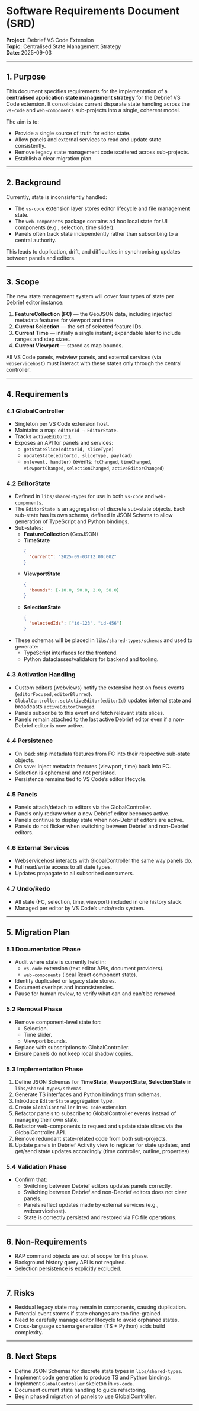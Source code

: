 # Software Requirements Document (SRD)  
**Project:** Debrief VS Code Extension  
**Topic:** Centralised State Management Strategy  
**Date:** 2025-09-03  

---

## 1. Purpose  

This document specifies requirements for the implementation of a **centralised application state management strategy** for the Debrief VS Code extension. It consolidates current disparate state handling across the `vs-code` and `web-components` sub-projects into a single, coherent model.  

The aim is to:  
- Provide a single source of truth for editor state.  
- Allow panels and external services to read and update state consistently.  
- Remove legacy state management code scattered across sub-projects.  
- Establish a clear migration plan.  

---

## 2. Background  

Currently, state is inconsistently handled:  
- The `vs-code` extension layer stores editor lifecycle and file management state.  
- The `web-components` package contains ad hoc local state for UI components (e.g., selection, time slider).  
- Panels often track state independently rather than subscribing to a central authority.  

This leads to duplication, drift, and difficulties in synchronising updates between panels and editors.  

---

## 3. Scope  

The new state management system will cover four types of state per Debrief editor instance:  

1. **FeatureCollection (FC)** — the GeoJSON data, including injected metadata features for viewport and time.  
2. **Current Selection** — the set of selected feature IDs.  
3. **Current Time** — initially a single instant; expandable later to include ranges and step sizes.  
4. **Current Viewport** — stored as map bounds.  

All VS Code panels, webview panels, and external services (via `webservicehost`) must interact with these states only through the central controller.  

---

## 4. Requirements  

### 4.1 GlobalController  
- Singleton per VS Code extension host.  
- Maintains a map: `editorId → EditorState`.  
- Tracks `activeEditorId`.  
- Exposes an API for panels and services:  
  - `getStateSlice(editorId, sliceType)`  
  - `updateState(editorId, sliceType, payload)`  
  - `on(event, handler)` (events: `fcChanged`, `timeChanged`, `viewportChanged`, `selectionChanged`, `activeEditorChanged`)  

### 4.2 EditorState  
- Defined in `libs/shared-types` for use in both `vs-code` and `web-components`.  
- The `EditorState` is an aggregation of discrete sub-state objects. Each sub-state has its own schema, defined in JSON Schema to allow generation of TypeScript and Python bindings.  
- Sub-states:  
  - **FeatureCollection** (GeoJSON)  
  - **TimeState**  
    ```json
    {
      "current": "2025-09-03T12:00:00Z"
    }
    ```  
  - **ViewportState**  
    ```json
    {
      "bounds": [-10.0, 50.0, 2.0, 58.0]
    }
    ```  
  - **SelectionState**  
    ```json
    {
      "selectedIds": ["id-123", "id-456"]
    }
    ```  
- These schemas will be placed in `libs/shared-types/schemas` and used to generate:  
  - TypeScript interfaces for the frontend.  
  - Python dataclasses/validators for backend and tooling.  

### 4.3 Activation Handling  
- Custom editors (webviews) notify the extension host on focus events (`editorFocused`, `editorBlurred`).  
- `GlobalController.setActiveEditor(editorId)` updates internal state and broadcasts `activeEditorChanged`.  
- Panels subscribe to this event and fetch relevant state slices.  
- Panels remain attached to the last active Debrief editor even if a non-Debrief editor is now active.  

### 4.4 Persistence  
- On load: strip metadata features from FC into their respective sub-state objects.  
- On save: inject metadata features (viewport, time) back into FC.  
- Selection is ephemeral and not persisted.  
- Persistence remains tied to VS Code’s editor lifecycle.  

### 4.5 Panels  
- Panels attach/detach to editors via the GlobalController.  
- Panels only redraw when a new Debrief editor becomes active.  
- Panels continue to display state when non-Debrief editors are active.  
- Panels do not flicker when switching between Debrief and non-Debrief editors.  

### 4.6 External Services  
- Webservicehost interacts with GlobalController the same way panels do.  
- Full read/write access to all state types.  
- Updates propagate to all subscribed consumers.  

### 4.7 Undo/Redo  
- All state (FC, selection, time, viewport) included in one history stack.  
- Managed per editor by VS Code’s undo/redo system.  

---

## 5. Migration Plan  

### 5.1 Documentation Phase  
- Audit where state is currently held in:  
  - `vs-code` extension (text editor APIs, document providers).  
  - `web-components` (local React component state).  
- Identify duplicated or legacy state stores.  
- Document overlaps and inconsistencies.
- Pause for human review, to verify what can and can't be removed.

### 5.2 Removal Phase  
- Remove component-level state for:  
  - Selection.  
  - Time slider.  
  - Viewport bounds.  
- Replace with subscriptions to GlobalController.  
- Ensure panels do not keep local shadow copies.  

### 5.3 Implementation Phase  
1. Define JSON Schemas for **TimeState**, **ViewportState**, **SelectionState** in `libs/shared-types/schemas`.  
2. Generate TS interfaces and Python bindings from schemas.  
3. Introduce `EditorState` aggregation type.  
4. Create `GlobalController` in `vs-code` extension.  
5. Refactor panels to subscribe to GlobalController events instead of managing their own state.  
6. Refactor web-components to request and update state slices via the GlobalController API.  
7. Remove redundant state-related code from both sub-projects.  
8. Update panels in Debrief Activity view to register for state updates, and get/send state updates accordingly (time controller, outline, properties)

### 5.4 Validation Phase  
- Confirm that:  
  - Switching between Debrief editors updates panels correctly.  
  - Switching between Debrief and non-Debrief editors does not clear panels.  
  - Panels reflect updates made by external services (e.g., webservicehost).  
  - State is correctly persisted and restored via FC file operations.  

---

## 6. Non-Requirements  

- RAP command objects are out of scope for this phase.  
- Background history query API is not required.  
- Selection persistence is explicitly excluded.  

---

## 7. Risks  

- Residual legacy state may remain in components, causing duplication.  
- Potential event storms if state changes are too fine-grained.  
- Need to carefully manage editor lifecycle to avoid orphaned states.  
- Cross-language schema generation (TS + Python) adds build complexity.  

---

## 8. Next Steps  

- Define JSON Schemas for discrete state types in `libs/shared-types`.  
- Implement code generation to produce TS and Python bindings.  
- Implement `GlobalController` skeleton in `vs-code`.  
- Document current state handling to guide refactoring.  
- Begin phased migration of panels to use GlobalController.  

---
